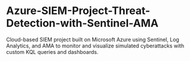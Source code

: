 # Azure-SIEM-Project-Threat-Detection-with-Sentinel-AMA
Cloud-based SIEM project built on Microsoft Azure using Sentinel, Log Analytics, and AMA to monitor and visualize simulated cyberattacks with custom KQL queries and dashboards.
